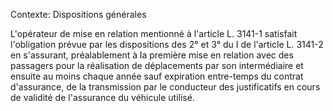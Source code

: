 Contexte: Dispositions générales

L'opérateur de mise en relation mentionné à l'article L. 3141-1 satisfait l'obligation prévue par les dispositions des 2° et 3° du I de l'article L. 3141-2 en s'assurant, préalablement à la première mise en relation avec des passagers pour la réalisation de déplacements par son intermédiaire et ensuite au moins chaque année sauf expiration entre-temps du contrat d'assurance, de la transmission par le conducteur des justificatifs en cours de validité de l'assurance du véhicule utilisé.